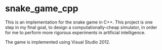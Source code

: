 # snake_game_cpp
This is an implementation for the snake game in C++. This project is one step in my final goal, to design a computationally-cheap simulator, in order for me to perform more rigorous experiments in artificial intelligence.

The game is implemented using Visual Studio 2012.
